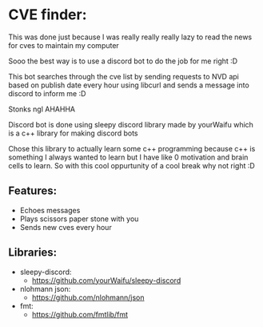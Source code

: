# CVE finder:

This was done just because I was really really really lazy to read the news for cves to maintain my computer

Sooo the best way is to use a discord bot to do the job for me right :D

This bot searches through the cve list by sending requests to NVD api based on publish date every hour using libcurl and sends a message into discord to inform me :D

Stonks ngl AHAHHA


Discord bot is done using sleepy discord library made by yourWaifu which is a c++ library for making discord bots

Chose this library to actually learn some c++ programming because c++ is something I always wanted to learn but I have like 0 motivation and brain cells to learn. So with this cool oppurtunity of a cool break why not right :D

## Features:
* Echoes messages
* Plays scissors paper stone with you
* Sends new cves every hour

## Libraries:
* sleepy-discord:
  * https://github.com/yourWaifu/sleepy-discord
* nlohmann json:
  * https://github.com/nlohmann/json
* fmt:
  * https://github.com/fmtlib/fmt